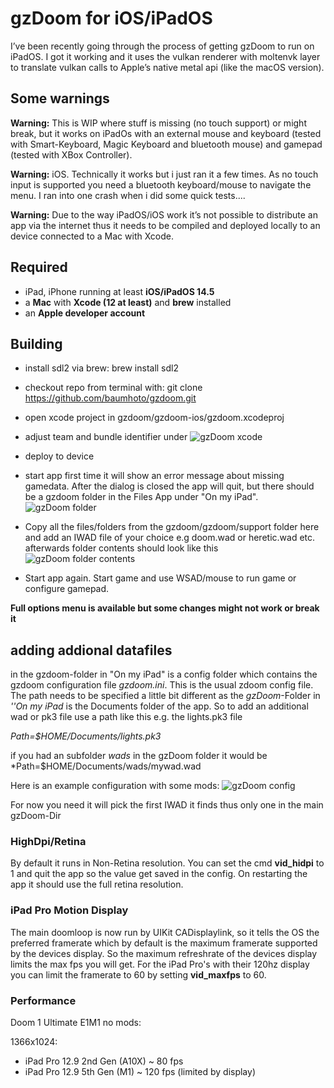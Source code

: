 # gzDoom for iOS/iPadOS

I’ve been recently going through the process of getting gzDoom to run on iPadOS. I got it working and it uses the vulkan renderer with moltenvk layer to translate vulkan calls to Apple’s native metal api (like the macOS version).

## Some warnings

**Warning:** This is WIP where stuff is missing (no touch support) or might break, but it works on iPadOs with an external mouse and keyboard (tested with Smart-Keyboard, Magic Keyboard and bluetooth mouse) and gamepad (tested with XBox Controller). 

**Warning:** iOS.  Technically it works but i just ran it a few times. As no touch input is supported you need a bluetooth keyboard/mouse to navigate the menu. I ran into one crash when i did some quick tests....

**Warning:** Due to the way iPadOS/iOS work it’s not possible to distribute an app via the internet thus it needs to be compiled and deployed locally to an device connected to a Mac with Xcode. 


## Required
- iPad, iPhone running at least **iOS/iPadOS 14.5**
- a **Mac** with **Xcode (12 at least)**  and **brew** installed
- an **Apple developer account**


## Building
* install sdl2 via brew: brew install sdl2
* checkout repo from terminal with: git clone https://github.com/baumhoto/gzdoom.git

* open xcode project in gzdoom/gzdoom-ios/gzdoom.xcodeproj
* adjust team and bundle identifier under
	![gzDoom xcode](https://github.com/baumhoto/gzdoom/blob/master/gzDoom/github/gzdoom_xcode.jpg)
* deploy to device
* start app first time it will show an error message about missing gamedata. After the dialog is closed the app will quit, but there should be a gzdoom folder in the Files App under "On my iPad".
![gzDoom folder](https://github.com/baumhoto/gzdoom/blob/master/gzDoom/github/gzdoom_folder.jpg)

* Copy all the files/folders from the gzdoom/gzdoom/support folder here and add an IWAD file of your choice e.g doom.wad or heretic.wad etc.  afterwards folder contents should look like this
![gzDoom folder contents](https://github.com/baumhoto/gzdoom/blob/master/gzDoom/github/gzdoom_folder_contents.jpg)

* Start app again. Start game and use WSAD/mouse to run game or configure gamepad.

**Full options menu is available but some changes might not work or break it**

## adding addional datafiles
in the gzdoom-folder in "On my iPad" is a config folder which contains the gzdoom configuration file *gzdoom.ini*. This is the usual zdoom config file. The path needs to be specified a little bit different as the *gzDoom*-Folder in *''On my iPad* is the Documents folder of the app. So to add an additional wad or pk3 file use a path like this e.g. the lights.pk3 file 

*Path=$HOME/Documents/lights.pk3*

if you had an subfolder *wads* in the gzDoom folder it would be
*Path=$HOME/Documents/wads/mywad.wad

Here is an example configuration with some mods:
![gzDoom config](https://github.com/baumhoto/gzdoom/blob/master/gzDoom/github/gzdoom_config.jpg)


For now you need it will pick the first IWAD it finds thus only one in the main gzDoom-Dir

### HighDpi/Retina
By default it runs in Non-Retina resolution. You can set the cmd **vid_hidpi** to 1 and quit the app so the value get saved in the config. On restarting the app it should use the full retina resolution.

### iPad Pro Motion Display
The main doomloop is now run by UIKit CADisplaylink, so it tells the OS the preferred framerate which by default is the maximum framerate supported by the devices display. So the maximum refreshrate of the devices display limits the max fps you will get. For the iPad Pro's with their 120hz display you can limit the framerate to 60 by setting **vid_maxfps** to 60.


### Performance
Doom 1 Ultimate E1M1 no mods:

1366x1024:
* iPad Pro 12.9 2nd Gen (A10X) ~ 80 fps
* iPad Pro 12.9 5th Gen (M1) ~ 120 fps  (limited by display)
